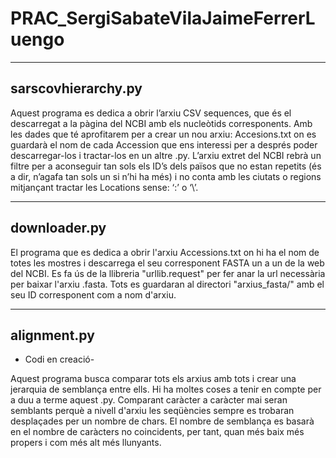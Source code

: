 # PRAC_SergiSabateVilaJaimeFerrerLuengo

--------------------
sarscovhierarchy.py
--------------------

Aquest programa es dedica a obrir l’arxiu CSV sequences, que és el descarregat a la pàgina del NCBI amb els nucleòtids corresponents. 
Amb les dades que té aprofitarem per a crear un nou arxiu: Accesions.txt on es guardarà el nom de cada Accession que ens interessi per 
a després poder descarregar-los i tractar-los en un altre .py.
L’arxiu extret del NCBI rebrà un filtre per a aconseguir tan sols els ID’s dels països que no estan repetits (és a dir, n’agafa tan 
sols un si n’hi ha més) i no conta amb les ciutats o regions mitjançant tractar les Locations sense: ‘:’ o ‘\’.

--------------------
downloader.py
--------------------

El programa que es dedica a obrir l'arxiu Accessions.txt on hi ha el nom de totes les mostres i descarrega el seu corresponent FASTA
un a un de la web del NCBI. Es fa ús de la llibreria "urllib.request" per fer anar la url necessària per baixar l'arxiu .fasta. 
Tots es guardaran al directori "arxius_fasta/" amb el seu ID corresponent com a nom d'arxiu.

--------------------
alignment.py
--------------------

- Codi en creació-

Aquest programa busca comparar tots els arxius amb tots i crear una jerarquia de semblança entre ells.
Hi ha moltes coses a tenir en compte per a duu a terme aquest .py. Comparant caràcter a caràcter mai seran semblants perquè a nivell
d'arxiu les seqüències sempre es trobaran desplaçades per un nombre de chars.
El nombre de semblança es basarà en el nombre de caràcters no coincidents, per tant, quan més baix més propers i com més alt més llunyants. 
